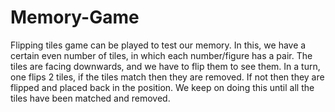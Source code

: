 # Memory-Game
Flipping tiles game can be played to test our memory. In this, we have a certain even number of tiles, in which each number/figure has a pair. The tiles are facing downwards, and we have to flip them to see them. In a turn, one flips 2 tiles, if the tiles match then they are removed. If not then they are flipped and placed back in the position. We keep on doing this until all the tiles have been matched and removed.
